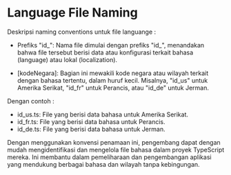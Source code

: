 # Language File Naming 

Deskripsi naming conventions untuk file languange :

- Prefiks "id_": Nama file dimulai dengan prefiks "id_", menandakan bahwa file tersebut berisi data atau konfigurasi terkait bahasa (language) atau lokal (localization).

- [kodeNegara]: Bagian ini mewakili kode negara atau wilayah terkait dengan bahasa tertentu, dalam huruf kecil. Misalnya, "id_us" untuk Amerika Serikat, "id_fr" untuk Perancis, atau "id_de" untuk Jerman.

Dengan contoh :
- id_us.ts: File yang berisi data bahasa untuk Amerika Serikat.
- id_fr.ts: File yang berisi data bahasa untuk Perancis.
- id_de.ts: File yang berisi data bahasa untuk Jerman.


Dengan menggunakan konvensi penamaan ini, pengembang dapat dengan mudah mengidentifikasi dan mengelola file bahasa dalam proyek TypeScript mereka. Ini membantu dalam pemeliharaan dan pengembangan aplikasi yang mendukung berbagai bahasa dan wilayah tanpa kebingungan.




